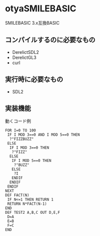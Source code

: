 # otyaSMILEBASIC
SMILEBASIC 3.x互換BASIC
## コンパイルするのに必要なもの
+ DerelictSDL2
+ DerelictGL3
+ curl
## 実行時に必要なもの
+ SDL2
## 実装機能
動くコード例
```
FOR I=0 TO 100
 IF I MOD 3==0 AND I MOD 5==0 THEN
  ?"FIZZBUZZ"
 ELSE
  IF I MOD 3==0 THEN
   ?"FIZZ"
  ELSE
   IF I MOD 5==0 THEN
    ?"BUZZ"
   ELSE
    ?I
   ENDIF
  ENDIF
 ENDIF
NEXT
DEF FACT(N)
 IF N<=1 THEN RETURN 1
 RETURN N*FACT(N-1)
END
DEF TEST2 A,B,C OUT D,E,F
 D=A
 E=B
 F=C
END
```
